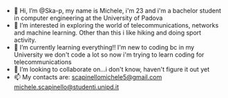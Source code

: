 - 👋 Hi, I’m @Ska-p, my name is Michele, i'm 23 and i'm a bachelor student in computer engineering at the University of Padova
- 👀 I’m interested in exploring the world of telecommunications, networks and machine learning. Other than this i like hiking and doing sport activity.
- 🌱 I’m currently learning everything!! I'm new to coding bc in my University we don't code a lot so now i'm trying to learn coding for telecommunications
- 💞️ I’m looking to collaborate on...i don't know, haven't figure it out yet 
- 📫 My contacts are: scapinellomichele5@gmail.com michele.scapinello@studenti.unipd.it

<!---
Ska-p/Ska-p is a ✨ special ✨ repository because its `README.md` (this file) appears on your GitHub profile.
You can click the Preview link to take a look at your changes.
--->
